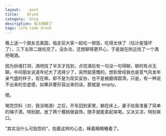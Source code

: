 ```yaml
---
layout:    post
title:    Drunk
category:  blog
description: 有点喝醉了
tags: life code drunk
---
```

晚上送一个朋友去美国，临走前大家一起吃一顿饭，吃得太快了（估计是饿坏了），三下五除二就吃完了。没办法，还想聊得更开心，于是就在附近找了一个酒吧喝酒。

因为拆墙打洞，酒吧找了半天才找到，点完酒后有一句没一句得聊，聊的有点无聊。中间朋友说道年纪大了选择少了，突然挺感慨的。想到曾经我也是意气风发年亲气盛的样子，现在嘛，即不是为现实妥协，也不是被磨得圆滑，只是，有一种说不出来的空虚感，如果非要形容出来的话，那就是 empty。

嗯。

喝完饮料（对，我没喝酒）之后，开车回到家里，躺在床上，妻子给我准备了简单的梅子酒，特别甜，放了两个樱桃做装饰，随手就能拿起来喝，又冰又凉，特别爽口。

“其实没什么可抱怨的”，抱着这样的心态，眯着眼睛睡着了。
